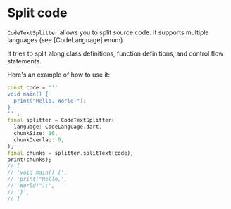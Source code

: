 # Split code

`CodeTextSplitter` allows you to split source code. It supports multiple languages 
(see [CodeLanguage] enum). 

It tries to split along class definitions, function definitions, and control flow statements.

Here's an example of how to use it:

```dart
const code = '''
void main() {
  print("Hello, World!");
}
''';
final splitter = CodeTextSplitter(
  language: CodeLanguage.dart,
  chunkSize: 16,
  chunkOverlap: 0,
);
final chunks = splitter.splitText(code);
print(chunks);
// [
// 'void main() {',
// 'print("Hello,',
// 'World!");',
// '}',
// ]
```
